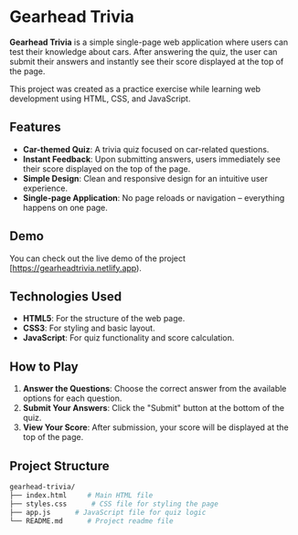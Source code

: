 # Gearhead Trivia

**Gearhead Trivia** is a simple single-page web application where users can test their knowledge about cars. After answering the quiz, the user can submit their answers and instantly see their score displayed at the top of the page.

This project was created as a practice exercise while learning web development using HTML, CSS, and JavaScript.

## Features

- **Car-themed Quiz**: A trivia quiz focused on car-related questions.
- **Instant Feedback**: Upon submitting answers, users immediately see their score displayed on the top of the page.
- **Simple Design**: Clean and responsive design for an intuitive user experience.
- **Single-page Application**: No page reloads or navigation – everything happens on one page.

## Demo

You can check out the live demo of the project [https://gearheadtrivia.netlify.app).

## Technologies Used

- **HTML5**: For the structure of the web page.
- **CSS3**: For styling and basic layout.
- **JavaScript**: For quiz functionality and score calculation.

## How to Play

1. **Answer the Questions**: Choose the correct answer from the available options for each question.
2. **Submit Your Answers**: Click the "Submit" button at the bottom of the quiz.
3. **View Your Score**: After submission, your score will be displayed at the top of the page.

## Project Structure

```bash
gearhead-trivia/
├── index.html     # Main HTML file
├── styles.css      # CSS file for styling the page
├── app.js      # JavaScript file for quiz logic
└── README.md      # Project readme file
